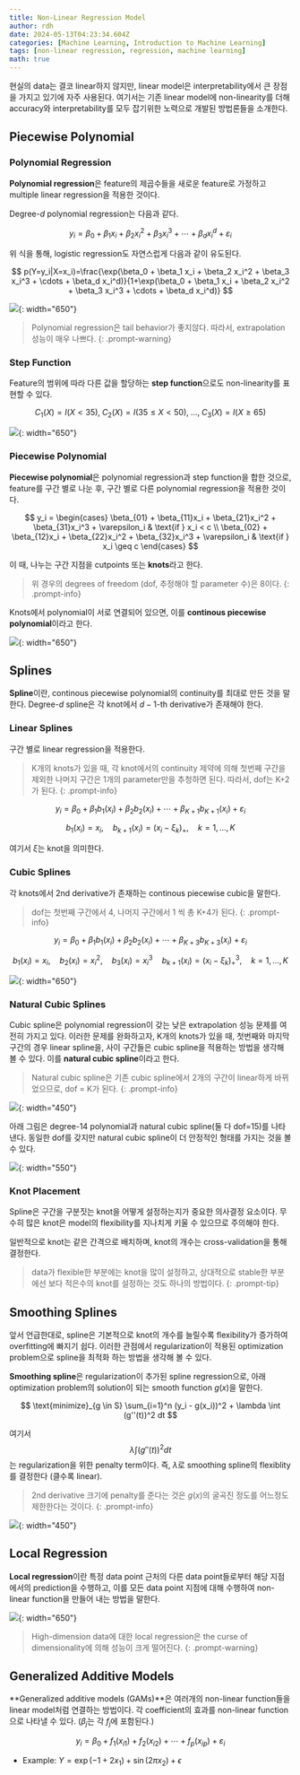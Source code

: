 ```yaml
---
title: Non-Linear Regression Model
author: rdh
date: 2024-05-13T04:23:34.604Z
categories: [Machine Learning, Introduction to Machine Learning]
tags: [non-linear regression, regression, machine learning]
math: true
---
```

현실의 data는 결코 linear하지 않지만, linear model은 interpretability에서 큰 장점을 가지고 있기에 자주 사용된다. 여기서는 기존 linear model에 non-linearity를 더해 accuracy와 interpretability를 모두 잡기위한 노력으로 개발된 방법론들을 소개한다.

## Piecewise Polynomial
### Polynomial Regression
**Polynomial regression**은 feature의 제곱수들을 새로운 feature로 가정하고 multiple linear regression을 적용한 것이다.

Degree-$d$ polynomial regression는 다음과 같다.

$$
y_i = \beta_0 + \beta_1 x_i + \beta_2 x_i^2 + \beta_3 x_i^3 + \cdots + \beta_d x_i^d + \varepsilon_i
$$

위 식을 통해, logistic regression도 자연스럽게 다음과 같이 유도된다.

$$
p(Y=y_i|X=x_i)=\frac{\exp(\beta_0 + \beta_1 x_i + \beta_2 x_i^2 + \beta_3 x_i^3 + \cdots + \beta_d x_i^d)}{1+\exp(\beta_0 + \beta_1 x_i + \beta_2 x_i^2 + \beta_3 x_i^3 + \cdots + \beta_d x_i^d)}
$$

![](/assets/img/non-linear-regression-model-01.png){: width="650"}

> Polynomial regression은 tail behavior가 좋지않다. 따라서, extrapolation 성능이 매우 나쁘다.
{: .prompt-warning}

### Step Function
Feature의 범위에 따라 다른 값을 할당하는 **step function**으로도 non-linearity를 표현할 수 있다.

$$
C_1(X) = I(X < 35), \; C_2(X) = I(35 \leq X < 50),\; \dots,\; C_3(X) = I(X \geq 65)
$$

![](/assets/img/non-linear-regression-model-02.png){: width="650"}

### Piecewise Polynomial
**Piecewise polynomial**은 polynomial regression과 step function을 합한 것으로, feature를 구간 별로 나눈 후, 구간 별로 다른 polynomial regression을 적용한 것이다.

$$
y_i = 
\begin{cases} 
\beta_{01} + \beta_{11}x_i + \beta_{21}x_i^2 + \beta_{31}x_i^3 + \varepsilon_i & \text{if } x_i < c \\
\beta_{02} + \beta_{12}x_i + \beta_{22}x_i^2 + \beta_{32}x_i^3 + \varepsilon_i & \text{if } x_i \geq c
\end{cases}
$$

이 때, 나누는 구간 지점을 cutpoints 또는 **knots**라고 한다.

> 위 경우의 degrees of freedom (dof, 추정해야 할 parameter 수)은 8이다.
{: .prompt-info}

Knots에서 polynomial이 서로 연결되어 있으면, 이를 **continous piecewise polynomial**이라고 한다.

![](/assets/img/non-linear-regression-model-03.png){: width="650"}

## Splines
**Spline**이란, continous piecewise polynomial의 continuity를 최대로 만든 것을 말한다. Degree-$d$ spline은 각 knot에서 $d-1$-th derivative가 존재해야 한다.

### Linear Splines
구간 별로 linear regression을 적용한다. 

> K개의 knots가 있을 때, 각 knot에서의 continuity 제약에 의해 첫번째 구간을 제외한 나머지 구간은 1개의 parameter만을 추청하면 된다. 따라서, dof는 K+2가 된다.
{: .prompt-info}

$$
y_i = \beta_0 + \beta_1 b_1(x_i) + \beta_2 b_2(x_i) + \cdots + \beta_{K+1} b_{K+1}(x_i) + \varepsilon_i
$$

$$
b_1(x_i) = x_i, \quad b_{k+1}(x_i) = (x_i - \xi_k)_+, \quad k = 1, \ldots, K
$$

여기서 $\xi$는 knot을 의미한다.

### Cubic Splines
각 knots에서 2nd derivative가 존재하는 continous piecewise cubic을 말한다.

> dof는 첫번째 구간에서 4, 나머지 구간에서 1 씩 총 K+4가 된다.
{: .prompt-info}

$$
y_i = \beta_0 + \beta_1 b_1(x_i) + \beta_2 b_2(x_i) + \cdots + \beta_{K+3} b_{K+3}(x_i) + \varepsilon_i
$$

$$
b_1(x_i) = x_i, \quad b_2(x_i) = x_i^2, \quad b_3(x_i) = x_i^3 \quad b_{k+1}(x_i) = (x_i - \xi_k)_+^3, \quad k = 1, \ldots, K
$$

![](/assets/img/non-linear-regression-model-04.png){: width="650"}

### Natural Cubic Splines
Cubic spline은 polynomial regression이 갖는 낮은 extrapolation 성능 문제를 여전히 가지고 있다. 이러한 문제를 완화하고자, K개의 knots가 있을 때, 첫번째와 마지막 구간의 경우 linear spline을, 사이 구간들은 cubic spline을 적용하는 방법을 생각해 볼 수 있다. 이를 **natural cubic spline**이라고 한다.

> Natural cubic spline은 기존 cubic spline에서 2개의 구간이 linear하게 바뀌었으므로, dof = K가 된다.
{: .prompt-info}

![](/assets/img/non-linear-regression-model-05.png){: width="450"}

아래 그림은 degree-14 polynomial과 natural cubic spline(둘 다 dof=15)를 나타낸다. 동일한 dof를 갖지만 natural cubic spline이 더 안정적인 형태를 가지는 것을 볼 수 있다.

![](/assets/img/non-linear-regression-model-06.png){: width="550"}

### Knot Placement
Spline은 구간을 구분짓는 knot을 어떻게 설정하는지가 중요한 의사결정 요소이다. 무수히 많은 knot은 model의 flexibility를 지나치게 키울 수 있으므로 주의해야 한다.

일반적으로 knot는 같은 간격으로 배치하며, knot의 개수는 cross-validation을 통해 결정한다.

> data가 flexible한 부분에는 knot을 많이 설정하고, 상대적으로 stable한 부분에선 보다 적은수의 knot를 설정하는 것도 하나의 방법이다.
{: .prompt-tip}

## Smoothing Splines
앞서 언급한대로, spline은 기본적으로 knot의 개수를 늘릴수록 flexibility가 증가하여 overfitting에 빠지기 쉽다. 이러한 관점에서 regularization이 적용된 optimization problem으로 spline을 최적화 하는 방법을 생각해 볼 수 있다.

**Smoothing spline**은 regularization이 추가된 spline regression으로, 아래 optimization problem의 solution이 되는 smooth function $g(x)$을 말한다.

$$
\text{minimize}_{g \in S} \sum_{i=1}^n (y_i - g(x_i))^2 + \lambda \int (g''(t))^2 dt
$$

여기서 $$\lambda \int (g''(t))^2 dt$$는 regularization을 위한 penalty term이다. 즉, $\lambda$로 smoothing spline의 flexiblity를 결정한다 (클수록 linear).

> 2nd derivative 크기에 penalty를 준다는 것은 $g(x)$의 굴곡진 정도를 어느정도 제한한다는 것이다.
{: .prompt-info}

![](/assets/img/non-linear-regression-model-07.png){: width="450"}

## Local Regression
**Local regression**이란 특정 data point 근처의 다른 data point들로부터 해당 지점에서의 prediction을 수행하고, 이를 모든 data point 지점에 대해 수행하여 non-linear function을 만들어 내는 방법을 말한다.

![](/assets/img/non-linear-regression-model-08.png){: width="650"}

> High-dimension data에 대한 local regression은 the curse of dimensionality에 의해 성능이 크게 떨어진다.
{: .prompt-warning}

## Generalized Additive Models
**Generalized additive models (GAMs)**은 여러개의 non-linear function들을 linear model처럼 연결하는 방법이다. 각 coefficient의 효과를 non-linear function으로 나타낼 수 있다. ($\beta_j$는 각 $f_j$에 포함된다.)

$$
y_i = \beta_0 + f_1(x_{i1}) + f_2(x_{i2}) + \cdots + f_p(x_{ip}) + \varepsilon_i
$$

* Example: $Y = \exp(-1+2x_1) + \sin(2\pi x_2) + \epsilon$